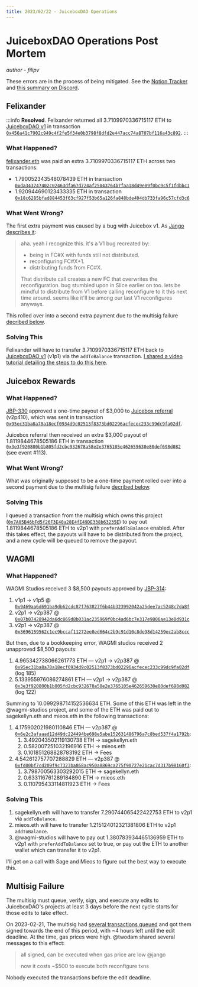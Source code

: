 ```yaml
---
title: 2023/02/22 - JuiceboxDAO Operations
---
```


# JuiceboxDAO Operations Post Mortem

*author - filipv*

These errors are in the process of being mitigated. See the [Notion Tracker](https://juicebox.notion.site/Bookkeeping-Mistake-Fixes-63202c33bb784d2fac645559cf17b84a) and [this summary on Discord](https://discord.com/channels/775859454780244028/915334655144787998/1078077687240863804).

## Felixander

:::info
**Resolved**. Felixander returned all 3.7109970336715117 ETH to [JuiceboxDAO v1](https://juicebox.money/p/juicebox) in transaction [`0x456a41c7902c949c4f2fe5f34e0b3798f8dfd2e447acc74a8707bf116a43c892`](https://etherscan.io/tx/0x456a41c7902c949c4f2fe5f34e0b3798f8dfd2e447acc74a8707bf116a43c892).
:::

### What Happened?

[felixander.eth](https://etherscan.io/address/0xa8488938161c9afa127e93fef6d3447051588664) was paid an extra 3.7109970336715117 ETH across two transactions:

- 1.790052343548078439 ETH in transaction [`0xda343747402c02463dfa67d724af25043764b7faa18d49e89f0bc9c5f1fdbbc1`](https://etherscan.io/tx/0xda343747402c02463dfa67d724af25043764b7faa18d49e89f0bc9c5f1fdbbc1)
- 1.920944690123433335 ETH in transaction [`0x18c6285bfad884453f63cf927f53b65a126fa848bde404db733fa96c57cfd3c6`](https://etherscan.io/tx/0x18c6285bfad884453f63cf927f53b65a126fa848bde404db733fa96c57cfd3c6)

### What Went Wrong?

The first extra payment was caused by a bug with Juicebox v1. As [Jango describes it](https://discord.com/channels/775859454780244028/915334655144787998/1075044072164691988):

> aha. yeah i recognize this. it's a V1 bug recreated by:
> 
> - being in FC#X with funds still not distributed.
> - reconfiguring FC#X+1.
> - distributing funds from FC#X.
> 
> That distribute call creates a new FC that overwrites the reconfiguration. bug stumbled upon in Slice earlier on too.
> lets be mindful to distribute from V1 before calling reconfigure to it this next time around.
> seems like it'll be among our last V1 reconfigures anyways.

This rolled over into a second extra payment due to the multisig failure [decribed below](#multisig-failure).

### Solving This

Felixander will have to transfer 3.7109970336715117 ETH back to [JuiceboxDAO v1](https://juicebox.money/p/juicebox) (v1p1) via the `addToBalance` transaction. [I shared a video tutorial detailing the steps to do this here](https://discord.com/channels/775859454780244028/915334655144787998/1083878280861585448).

## Juicebox Rewards

### What Happened?

[JBP-330](https://www.jbdao.org/p/330) approved a one-time payout of $3,000 to [Juicebox referral](https://juicebox.money/v2/p/410) (v2p410), which was sent in transaction [`0x95ec31ba8a78a18ecf0934d9c02513f8373bd02296acfecec233c99dc9fa02df`](https://etherscan.io/tx/0x95ec31ba8a78a18ecf0934d9c02513f8373bd02296acfecec233c99dc9fa02df).

Juicebox referral then received an extra $3,000 payout of 1.8119844678505186 ETH in transaction [`0x3e3f920800b1b805fd2cbc932678a58e2e3765105e462659630e80def698d082`](https://etherscan.io/tx/0x3e3f920800b1b805fd2cbc932678a58e2e3765105e462659630e80def698d082) (see event #113).

### What Went Wrong?

What was originally supposed to be a one-time payment rolled over into a second payment due to the multisig failure [decribed below](#multisig-failure).

### Solving This

I queued a transaction from the multisig which owns this project ([`0x7A05B46bFd5f26F3E40a28E4fE49DE338b63235E`](https://etherscan.io/address/0x7A05B46bFd5f26F3E40a28E4fE49DE338b63235E)) to pay out 1.8119844678505186 ETH to v2p1 with `preferAddToBalance` enabled. After this takes effect, the payouts will have to be distributed from the project, and a new cycle will be queued to remove the payout.

## WAGMI

### What Happened?

WAGMI Studios received 3 $8,500 payouts approved by [JBP-314](https://www.jbdao.org/p/314):

1. v1p1 -> v1p5 @ [`0x9469aa6d691ba9db62cdc87f763827f6b44b323992042a25dee7ac5248c7da8f`](https://etherscan.io/tx/0x9469aa6d691ba9db62cdc87f763827f6b44b323992042a25dee7ac5248c7da8f)
2. v2p1 -> v2p387 @ [`0x07b07428942da6dc869d8b031ac235969f0bc4ad6bc7e317e9806ae13e0d931c`](https://etherscan.io/tx/0x07b07428942da6dc869d8b031ac235969f0bc4ad6bc7e317e9806ae13e0d931c)
3. v2p1 -> v2p387 @ [`0x3696159562c1ec9bccaf11272ee8ed664c2b9c91d10c8de98d14259ec2ab8ccc`](https://etherscan.io/tx/0x3696159562c1ec9bccaf11272ee8ed664c2b9c91d10c8de98d14259ec2ab8ccc)

But then, due to a bookkeeping error, WAGMI studios received 2 unapproved $8,500 payouts:

1. 4.965342738066261773 ETH — v2p1 -> v2p387 @ [`0x95ec31ba8a78a18ecf0934d9c02513f8373bd02296acfecec233c99dc9fa02df`](https://etherscan.io/tx/0x95ec31ba8a78a18ecf0934d9c02513f8373bd02296acfecec233c99dc9fa02df) (log 185)
2. 5.133955976086274861 ETH — v2p1 -> v2p387 @ [`0x3e3f920800b1b805fd2cbc932678a58e2e3765105e462659630e80def698d082`](https://etherscan.io/tx/0x3e3f920800b1b805fd2cbc932678a58e2e3765105e462659630e80def698d082) (log 122)

Summing to 10.099298714152536634 ETH. Some of this ETH was left in the @wagmi-studios project, and some of the ETH was paid out to sagekellyn.eth and mieos.eth in the following transactions:

1. 4.175902021980110846 ETH — v2p387 @ [`0x6e2c3afaaad12d49dc224494be698e5abe152631486796a7c8bed537f4a1792b`](https://etherscan.io/tx/0x6e2c3afaaad12d49dc224494be698e5abe152631486796a7c8bed537f4a1792b):
	1. 3.492043502119130738 ETH -> sagekellyn.eth
	2. 0.582007251032196916 ETH -> mieos.eth
	3. 0.101851268828783192 ETH -> Fees
2. 4.542612757707288829 ETH — v2p387 @ [`0xfd00bf7cd209f9c7323ba868ac950a8869ca275f90727e21cac7d317b98160f3`](https://etherscan.io/tx/0xfd00bf7cd209f9c7323ba868ac950a8869ca275f90727e21cac7d317b98160f3):
	1. 3.798700563303292015 ETH -> sagekellyn.eth
	2. 0.633116761289184890 ETH -> mieos.eth
	3. 0.110795433114811923 ETH -> Fees

### Solving This

1. sagekellyn.eth will have to transfer 7.290744065422422753 ETH to v2p1 via `addToBalance`.
2. mieos.eth will have to transfer 1.215124012321381806 ETH to v2p1 `addToBalance`.
3. @wagmi-studios will have to pay out 1.380783934465136959 ETH to v2p1 with `preferAddToBalance` set to true, or pay out the ETH to another wallet which can transfer it to v2p1.

I'll get on a call with Sage and Mieos to figure out the best way to execute this.

## Multisig Failure

The multisig must queue, verify, sign, and execute any edits to JuiceboxDAO's projects at least 3 days before the next cycle starts for those edits to take effect.

On 2023-02-21, The multisig had [several transactions queued](https://discord.com/channels/775859454780244028/881204325374906388/1077729195305738301) and got them signed towards the end of this period, with ~4 hours left until the edit deadline. At the time, gas prices were high. @twodam shared several messages to this effect:

> all signed, can be executed when gas price are low @jango 
> 
> now it costs ~$500 to execute both reconfigure txns

Nobody executed the transactions before the edit deadline.
